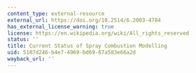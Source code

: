 ```yaml
---
content_type: external-resource
external_url: https://doi.org/10.2514/6.2003-4784
has_external_license_warning: true
license: https://en.wikipedia.org/wiki/All_rights_reserved
status: ''
title: Current Status of Spray Combustion Modelling
uid: 5107d246-b4e7-4969-bd69-67a583e66a2d
wayback_url: ''
---
```

